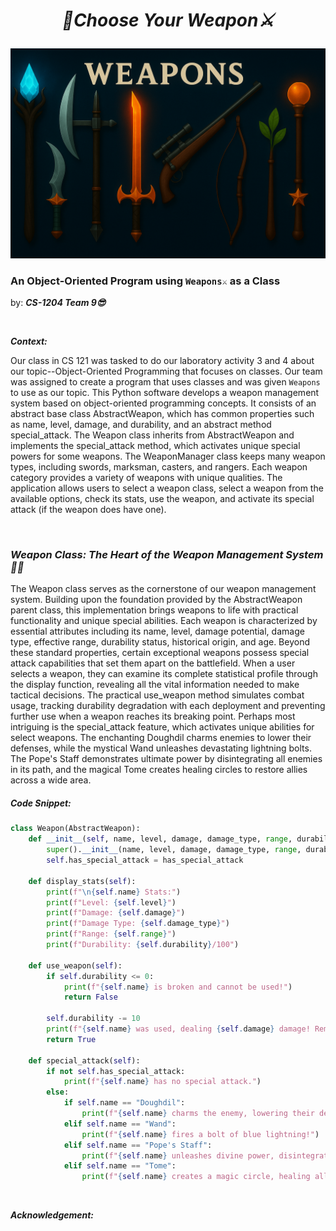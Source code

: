 # <p align=center> ***🏹Choose Your Weapon⚔️***

<p align=center> <img src=Images/Weapons_Banner.png alt="Weapons Banner">

### An Object-Oriented Program using `Weapons⚔️` as a Class
by: ***CS-1204 Team 9😎***

<br />

***Context:***

Our class in CS 121 was tasked to do our laboratory activity 3 and 4 about our topic--Object-Oriented Programming that focuses on classes. Our team was assigned to create a program that uses classes and was given `Weapons` to use as our topic. This Python software develops a weapon management system based on object-oriented programming concepts. It consists of an abstract base class AbstractWeapon, which has common properties such as name, level, damage, and durability, and an abstract method special_attack. The Weapon class inherits from AbstractWeapon and implements the special_attack method, which activates unique special powers for some weapons. The WeaponManager class keeps many weapon types, including swords, marksman, casters, and rangers. Each weapon category provides a variety of weapons with unique qualities. The application allows users to select a weapon class, select a weapon from the available options, check its stats, use the weapon, and activate its special attack (if the weapon does have one).


<br />

### ***Weapon Class: The Heart of the Weapon Management System🧙‍♂️***

The Weapon class serves as the cornerstone of our weapon management system. Building upon the foundation provided by the AbstractWeapon parent class, this implementation brings weapons to life with practical functionality and unique special abilities.
Each weapon is characterized by essential attributes including its name, level, damage potential, damage type, effective range, durability status, historical origin, and age. Beyond these standard properties, certain exceptional weapons possess special attack capabilities that set them apart on the battlefield.
When a user selects a weapon, they can examine its complete statistical profile through the display function, revealing all the vital information needed to make tactical decisions. The practical use_weapon method simulates combat usage, tracking durability degradation with each deployment and preventing further use when a weapon reaches its breaking point.
Perhaps most intriguing is the special_attack feature, which activates unique abilities for select weapons. The enchanting Doughdil charms enemies to lower their defenses, while the mystical Wand unleashes devastating lightning bolts. The Pope's Staff demonstrates ultimate power by disintegrating all enemies in its path, and the magical Tome creates healing circles to restore allies across a wide area.

##### Code Snippet:
```python
class Weapon(AbstractWeapon):
    def __init__(self, name, level, damage, damage_type, range, durability, origin, age, has_special_attack=False):
        super().__init__(name, level, damage, damage_type, range, durability, origin, age)
        self.has_special_attack = has_special_attack

    def display_stats(self):
        print(f"\n{self.name} Stats:")
        print(f"Level: {self.level}")
        print(f"Damage: {self.damage}")
        print(f"Damage Type: {self.damage_type}")
        print(f"Range: {self.range}")
        print(f"Durability: {self.durability}/100")

    def use_weapon(self):
        if self.durability <= 0:
            print(f"{self.name} is broken and cannot be used!")
            return False

        self.durability -= 10
        print(f"{self.name} was used, dealing {self.damage} damage! Remaining durability: {self.durability}/100")
        return True

    def special_attack(self):
        if not self.has_special_attack:
            print(f"{self.name} has no special attack.")
        else:
            if self.name == "Doughdil":
                print(f"{self.name} charms the enemy, lowering their defenses!")
            elif self.name == "Wand":
                print(f"{self.name} fires a bolt of blue lightning!")
            elif self.name == "Pope's Staff":
                print(f"{self.name} unleashes divine power, disintegrating every enemy target!")
            elif self.name == "Tome":
                print(f"{self.name} creates a magic circle, healing all allies in a wide-range area!")
```


<br />

***Acknowledgement:***
